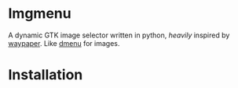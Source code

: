 # Imgmenu

A dynamic GTK image selector written in python, *heavily* inspired by [waypaper](https://github.com/anufrievroman/waypaper). Like [dmenu](https://tools.suckless.org/dmenu/) for images.


# Installation



